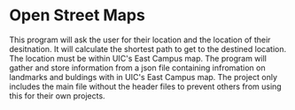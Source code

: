 # Open Street Maps
This program will ask the user for their location and the location of their desitnation. It will calculate the shortest path to get to the destined location. The location must be within UIC's East Campus map. The program will gather and store information from a json file containing infromation on landmarks and buldings with in UIC's East Campus map. The project only includes the main file without the header files to prevent others from using this for their own projects. 
